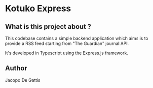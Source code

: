 # Kotuko Express

## What is this project about ?
This codebase contains a simple backend application which aims is to provide a RSS feed starting from "The Guardian" journal API.

It's developed in Typescript using the Express.js framework.

## Author
Jacopo De Gattis
